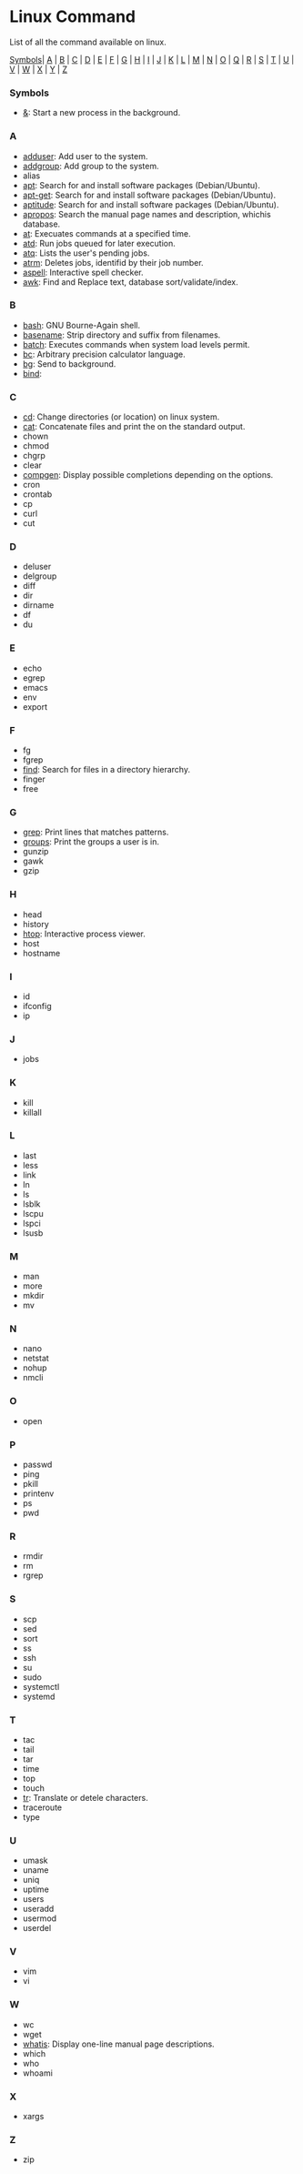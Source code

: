 # Linux Command

List of all the command available on linux.

[Symbols](#symbols)| [A](#a) | [B](#b) | [C](#c) | [D](#d) | [E](#e) | [F](#f) | [G](#g) | [H](#h) | [I](#i) | [J](#j) | [K](#k) | [L](#l) | [M](#m) | [N](#n) | [O](#o) | [Q](#q) | [R](#r) | [S](#s) | [T](#t) | [U](#u) | [V](#v) | [W](#w) | [X](#x) | [Y](#y) | [Z](#z)


### Symbols

- [&](https://): Start a new process in the background.

### A

- [adduser](adduser.md): Add user to the system.
- [addgroup](addgroup.md): Add group to the system.
- alias
- [apt](https://): Search for and install software packages (Debian/Ubuntu).
- [apt-get](https://): Search for and install software packages (Debian/Ubuntu).
- [aptitude](https://): Search for and install software packages (Debian/Ubuntu).
- [apropos](https://): Search the manual page names and description, whichis database.
- [at](https://): Execuates commands at a specified time.
- [atd](https://): Run jobs queued for later execution.
- [atq](https://): Lists the user's pending jobs.
- [atrm](https://): Deletes jobs, identifid by their job number.
- [aspell](https://): Interactive spell checker.
- [awk](https://): Find and Replace text, database sort/validate/index.

### B

- [bash](https://): GNU Bourne-Again shell.
- [basename](https://): Strip directory and suffix from filenames.
- [batch](https://): Executes commands when system load levels permit.
- [bc](https://): Arbitrary precision calculator language.
- [bg](https://): Send to background.
- [bind](https://): 

### C

- [cd](https://): Change directories (or location) on linux system.
- [cat](https://): Concatenate files and print the on the standard output.
- chown
- chmod
- chgrp
- clear
- [compgen](compgen.md): Display possible completions depending on the options.
- cron
- crontab
- cp
- curl
- cut

### D

- deluser
- delgroup
- diff
- dir
- dirname
- df
- du


### E

- echo
- egrep
- emacs
- env
- export

### F

- fg
- fgrep
- [find](https://): Search for files in a directory hierarchy.
- finger
- free

### G

- [grep](https://): Print lines that matches patterns.
- [groups](https://): Print the groups a user is in.
- gunzip
- gawk
- gzip

### H

- head
- history
- [htop](https://): Interactive process viewer.
- host
- hostname

### I

- id 
- ifconfig  
- ip

### J

- jobs

### K

- kill
- killall

### L

- last
- less
- link
- ln
- ls
- lsblk
- lscpu
- lspci
- lsusb

### M

- man
- more
- mkdir
- mv

### N

- nano
- netstat
- nohup
- nmcli

### O

- open

### P

- passwd
- ping
- pkill
- printenv
- ps
- pwd

### R

- rmdir
- rm
- rgrep

### S

- scp
- sed
- sort
- ss
- ssh
- su
- sudo
- systemctl
- systemd

### T

- tac
- tail
- tar
- time
- top
- touch
- [tr](https://): Translate or detele characters.
- traceroute
- type

### U

- umask
- uname
- uniq
- uptime
- users
- useradd
- usermod
- userdel

### V

- vim
- vi

### W

- wc
- wget
- [whatis](https://): Display one-line manual page descriptions.
- which
- who
- whoami

### X

- xargs

### Z

- zip